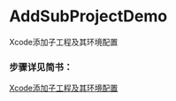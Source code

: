 # AddSubProjectDemo
Xcode添加子工程及其环境配置

### 步骤详见简书：
[Xcode添加子工程及其环境配置](https://www.jianshu.com/p/6b02bab19ba3)
